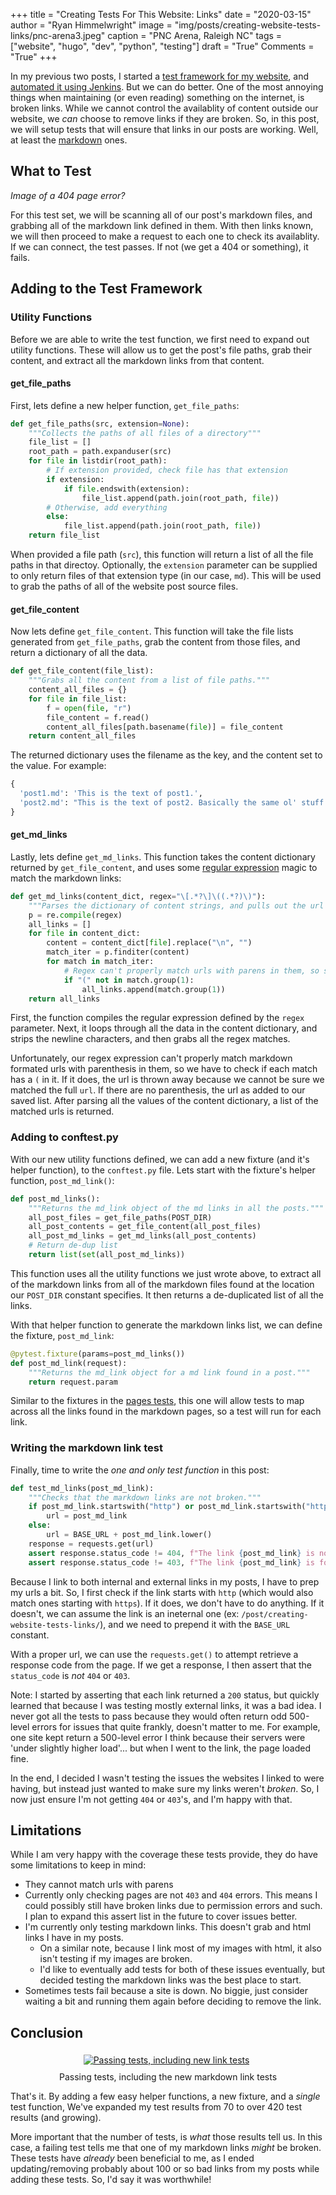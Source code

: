 +++
title  = "Creating Tests For This Website: Links"
date   = "2020-03-15"
author = "Ryan Himmelwright"
image  = "img/posts/creating-website-tests-links/pnc-arena3.jpeg"
caption = "PNC Arena, Raleigh NC"
tags   = ["website", "hugo", "dev", "python", "testing"]
draft  = "True"
Comments = "True"
+++

In my previous two posts, I started a [test framework for my
website](/post/creating-website-tests-pages/), and [automated it using
Jenkins](/post/creating-website-tests-ci/). But we can do better. One of the
most annoying things when maintaining (or even reading) something on the
internet, is broken links. While we cannot control the availablity of content
outside our website, we *can* choose to remove links if they are broken. So, in
this post, we will setup tests that will ensure that links in our posts are
working. Well, at least the
[markdown](https://guides.github.com/pdfs/markdown-cheatsheet-online.pdf) ones.

<!--more-->

## What to Test

*Image of a 404 page error?*

For this test set, we will be scanning all of our post's markdown files, and
grabbing all of the markdown link defined in them. With then links known, we
will then proceed to make a request to each one to check its availablity. If we
can connect, the test passes. If not (we get a 404 or something), it fails.


## Adding to the Test Framework


### Utility Functions

Before we are able to write the test function, we first need to expand out
utility functions. These will allow us to get the post's file paths, grab their
content, and extract all the markdown links from that content.

#### get_file_paths

First, lets define a new helper function, `get_file_paths`:

```python
def get_file_paths(src, extension=None):
    """Collects the paths of all files of a directory"""
    file_list = []
    root_path = path.expanduser(src)
    for file in listdir(root_path):
        # If extension provided, check file has that extension
        if extension:
            if file.endswith(extension):
                file_list.append(path.join(root_path, file))
        # Otherwise, add everything
        else:
            file_list.append(path.join(root_path, file))
    return file_list
```

When provided a file path (`src`), this function will return a list of all the
file paths in that directoy. Optionally, the `extension` parameter can be
supplied to only return files of that extension type (in our case, `md`). This
will be used to grab the paths of all of the website post source files.


#### get_file_content

Now lets define `get_file_content`. This function will take the file lists
generated from `get_file_paths`, grab the content from those files,
and return a dictionary of all the data.

```python
def get_file_content(file_list):
    """Grabs all the content from a list of file paths."""
    content_all_files = {}
    for file in file_list:
        f = open(file, "r")
        file_content = f.read()
        content_all_files[path.basename(file)] = file_content
    return content_all_files
```

The returned dictionary uses the filename as the key, and the content set to the
value. For example:

```python
{
  'post1.md': 'This is the text of post1.',
  'post2.md': "This is the text of post2. Basically the same ol' stuff."
}

```

#### get_md_links

Lastly, lets define `get_md_links`. This function takes the content dictionary
returned by `get_file_content`, and uses some [regular
expression](https://en.wikipedia.org/wiki/Regular_expression) magic to match
the markdown links:

```python
def get_md_links(content_dict, regex="\[.*?\]\((.*?)\)"):
    """Parses the dictionary of content strings, and pulls out the url of any links."""
    p = re.compile(regex)
    all_links = []
    for file in content_dict:
        content = content_dict[file].replace("\n", "")
        match_iter = p.finditer(content)
        for match in match_iter:
            # Regex can't properly match urls with parens in them, so skip.
            if "(" not in match.group(1):
                all_links.append(match.group(1))
    return all_links
```

First, the function compiles the regular expression defined by the `regex`
parameter. Next, it loops through all the data in the content dictionary, and
strips the newline characters, and then grabs all the regex matches.

Unfortunately, our regex expression can't properly match markdown formated urls
with parenthesis in them, so we have to check if each match has a `(` in it. If
it does, the url is thrown away because we cannot be sure we matched the full
`url`. If there are no parenthesis, the url as added to our saved list. After
parsing all the values of the content dictionary, a list of the matched urls is
returned.

### Adding to conftest.py

With our new utility functions defined, we can add a new fixture (and it's
helper function), to the `conftest.py` file. Lets start with the fixture's
helper function, `post_md_link()`:

```python
def post_md_links():
    """Returns the md_link object of the md links in all the posts."""
    all_post_files = get_file_paths(POST_DIR)
    all_post_contents = get_file_content(all_post_files)
    all_post_md_links = get_md_links(all_post_contents)
    # Return de-dup list
    return list(set(all_post_md_links))
```

This function uses all the utility functions we just wrote above, to extract
all of the markdown links from all of the markdown files found at the location
our `POST_DIR` constant specifies. It then returns a de-duplicated list of all
the links.


With that helper function to generate the markdown links list, we can define
the fixture, `post_md_link`:

```python
@pytest.fixture(params=post_md_links())
def post_md_link(request):
    """Returns the md_link object for a md link found in a post."""
    return request.param
```

Similar to the fixtures in the [pages
tests](/post/creating-website-tests-pages/), this one will allow tests to map
across all the links found in the markdown pages, so a test will run for each
link.


### Writing the markdown link test

Finally, time to write the *one and only test function* in this post:

```python
def test_md_links(post_md_link):
    """Checks that the markdown links are not broken."""
    if post_md_link.startswith("http") or post_md_link.startswith("https"):
        url = post_md_link
    else:
        url = BASE_URL + post_md_link.lower()
    response = requests.get(url)
    assert response.status_code != 404, f"The link {post_md_link} is not found."
    assert response.status_code != 403, f"The link {post_md_link} is forbidden."
```

Because I link to both internal and external links in my posts, I have to prep
my urls a bit. So, I first check if the link starts with `http` (which would
also match ones starting with `https`). If it does, we don't have to do
anything. If it doesn't, we can assume the link is an ineternal one (ex:
`/post/creating-website-tests-links/`), and we need to prepend it with the
`BASE_URL` constant.

With a proper url, we can use the `requests.get()` to attempt retrieve a
response code from the page. If we get a response, I then assert that the
`status_code` is *not* `404` or `403`.

Note: I started by asserting that each link returned a `200` status, but
quickly learned that because I was testing mostly external links, it was a bad
idea. I never got all the tests to pass because they would often return odd
500-level errors for issues that quite frankly, doesn't matter to me. For
example, one site kept return a 500-level error I think because their servers
were 'under slightly higher load'... but when I went to the link, the page
loaded fine.

In the end, I decided I wasn't testing the issues the websites I linked to were
having, but instead just wanted to make sure my links weren't *broken*. So, I
now just ensure I'm not getting `404` or `403`'s, and I'm happy with that.


## Limitations

While I am very happy with the coverage these tests provide, they do have some
limitations to keep in mind:

- They cannot match urls with parens
- Currently only checking pages are not `403` and `404` errors. This means I
    could possibly still have broken links due to permission errors and such. I
    plan to expand this assert list in the future to cover issues better.
- I'm currently only testing markdown links. This doesn't grab and html links I
    have in my posts.
    - On a similar note, because I link most of my images with html, it also
        isn't testing if my images are broken.
    - I'd like to eventually add tests for both of these issues eventually, but
        decided testing the markdown links was the best place to start.
- Sometimes tests fail because a site is down. No biggie, just consider waiting
    a bit and running them again before deciding to remove the link.

## Conclusion

<center>
<a href="/img/posts/creating-website-tests-links/passing-links-tests.png">
<img alt="Passing tests, including new link tests" src="/img/posts/creating-website-tests-links/passing-link-tests.png" style="max-width: 100%; padding: 5px 15px 10px 10px"/></a>
<div class="caption">Passing tests, including the new markdown link tests</div>
</center>

That's it. By adding a few easy helper functions, a new fixture, and a *single*
test function, We've expanded my test results from 70 to over 420 test results
(and growing).

More important that the number of tests, is *what* those results
tell us. In this case, a failing test tells me that one of my markdown links
*might* be broken. These tests have *already* been beneficial to me, as I ended
updating/removing probably about 100 or so bad links from my posts while
adding these tests. So, I'd say it was worthwhile!
